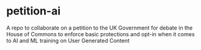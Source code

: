 # petition-ai
A repo to collaborate on a petition to the UK Government for debate in the House of Commons to enforce basic protections and opt-in when it comes to AI and ML training on User Generated Content
